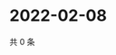 # 2022-02-08

共 0 条

<!-- BEGIN WEIBO -->
<!-- 最后更新时间 Tue Feb 08 2022 20:13:11 GMT+0800 (China Standard Time) -->

<!-- END WEIBO -->
